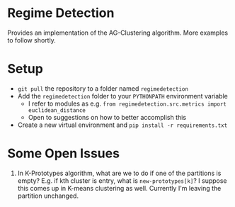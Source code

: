 # Regime Detection

Provides an implementation of the AG-Clustering algorithm. More examples to follow shortly.

# Setup

* `git pull` the repository to a folder named `regimedetection`
* Add the `regimedetection` folder to your `PYTHONPATH` environment variable
    - I refer to modules as e.g. `from regimedetection.src.metrics import euclidean_distance`
    - Open to suggestions on how to better accomplish this
* Create a new virtual environment and `pip install -r requirements.txt`

# Some Open Issues

1. In K-Prototypes algorithm, what are we to do if one of the partitions is empty? E.g. if kth cluster is entry, what is `new-prototypes[k]`? I suppose this comes up in K-means clustering as well. Currently I'm leaving the partition unchanged.
